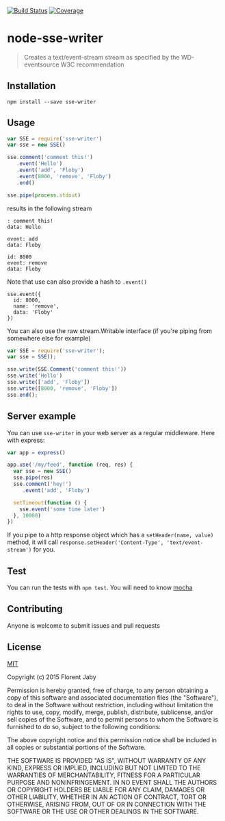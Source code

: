 [![Build Status][travis-image]][travis-url] [![Coverage][coveralls-image]][coveralls-url]

node-sse-writer
==================

> Creates a text/event-stream stream as specified by the WD-eventsource W3C recommendation

Installation
------------

    npm install --save sse-writer

Usage
-----

```javascript
var SSE = require('sse-writer')
var sse = new SSE()

sse.comment('comment this!')
   .event('Hello')
   .event('add', 'Floby')
   .event(8000, 'remove', 'Floby')
   .end()

sse.pipe(process.stdout)
```

results in the following stream

```
: comment this!
data: Hello

event: add
data: Floby

id: 8000
event: remove
data: Floby

```

Note that use can also provide a hash to `.event()`
```
sse.event({
  id: 8000,
  name: 'remove',
  data: 'Floby'
})
```

You can also use the raw stream.Writable interface (if you're piping
from somewhere else for example)

```javascript
var SSE = require('sse-writer');
var sse = SSE();

sse.write(SSE.Comment('comment this!'))
sse.write('Hello')
sse.write(['add', 'Floby'])
sse.write([8000, 'remove', 'Floby'])
sse.end();
```

Server example
--------------

You can use `sse-writer` in your web server as a regular
middleware. Here with express:


```javascript
var app = express()

app.use('/my/feed', function (req, res) {
  var sse = new SSE()
  sse.pipe(res)
  sse.comment('hey!')
     .event('add', 'Floby')

  setTimeout(function () {
    sse.event('some time later')
  }, 10000)
})
```

If you pipe to a http response object which has a `setHeader(name, value)` method, it will
call `response.setHeader('Content-Type', 'text/event-stream')` for you.

Test
----

You can run the tests with `npm test`. You will need to know [mocha][mocha-url]

Contributing
------------

Anyone is welcome to submit issues and pull requests


License
-------

[MIT](http://opensource.org/licenses/MIT)

Copyright (c) 2015 Florent Jaby

Permission is hereby granted, free of charge, to any person obtaining a copy of this software and associated documentation files (the "Software"), to deal in the Software without restriction, including without limitation the rights to use, copy, modify, merge, publish, distribute, sublicense, and/or sell copies of the Software, and to permit persons to whom the Software is furnished to do so, subject to the following conditions:

The above copyright notice and this permission notice shall be included in all copies or substantial portions of the Software.

THE SOFTWARE IS PROVIDED "AS IS", WITHOUT WARRANTY OF ANY KIND, EXPRESS OR IMPLIED, INCLUDING BUT NOT LIMITED TO THE WARRANTIES OF MERCHANTABILITY, FITNESS FOR A PARTICULAR PURPOSE AND NONINFRINGEMENT. IN NO EVENT SHALL THE AUTHORS OR COPYRIGHT HOLDERS BE LIABLE FOR ANY CLAIM, DAMAGES OR OTHER LIABILITY, WHETHER IN AN ACTION OF CONTRACT, TORT OR OTHERWISE, ARISING FROM, OUT OF OR IN CONNECTION WITH THE SOFTWARE OR THE USE OR OTHER DEALINGS IN THE SOFTWARE.


[travis-image]: http://img.shields.io/travis/Floby/node-sse-writer/master.svg?style=flat
[travis-url]: https://travis-ci.org/Floby/node-sse-writer
[coveralls-image]: http://img.shields.io/coveralls/Floby/node-sse-writer/master.svg?style=flat
[coveralls-url]: https://coveralls.io/r/Floby/node-sse-writer
[mocha-url]: https://github.com/visionmedia/mocha


